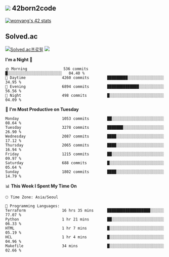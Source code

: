 
## <img src="https://img.shields.io/badge/-000000?style=flat&logo=42&logoColor=white"> 42born2code
<!--[![wonyang's 42 stats](https://badge42.vercel.app/api/v2/cl5nhe5b6007809kydha7ht42/stats?cursusId=21&coalitionId=88)](https://profile.intra.42.fr/users/wonyang)-->

[![wonyang's 42 stats](https://badge.mediaplus.ma/starryblue/wonyang?1337Badge=off&UM6P=off)](https://github.com/oakoudad/badge42)

## Solved.ac
[![Solved.ac프로필](http://mazassumnida.wtf/api/v2/generate_badge?boj=bennyws)](https://solved.ac/bennyws)
<a href="https://solved.ac/bennyws"><img src="http://mazandi.herokuapp.com/api?handle=bennyws&theme=cold"/></a>

<!--START_SECTION:waka-->
**I'm a Night 🦉** 

```text
🌞 Morning                536 commits         █░░░░░░░░░░░░░░░░░░░░░░░░   04.40 % 
🌆 Daytime                4260 commits        █████████░░░░░░░░░░░░░░░░   34.95 % 
🌃 Evening                6894 commits        ██████████████░░░░░░░░░░░   56.56 % 
🌙 Night                  498 commits         █░░░░░░░░░░░░░░░░░░░░░░░░   04.09 % 
```
📅 **I'm Most Productive on Tuesday** 

```text
Monday                   1053 commits        ██░░░░░░░░░░░░░░░░░░░░░░░   08.64 % 
Tuesday                  3278 commits        ███████░░░░░░░░░░░░░░░░░░   26.90 % 
Wednesday                2087 commits        ████░░░░░░░░░░░░░░░░░░░░░   17.12 % 
Thursday                 2065 commits        ████░░░░░░░░░░░░░░░░░░░░░   16.94 % 
Friday                   1215 commits        ██░░░░░░░░░░░░░░░░░░░░░░░   09.97 % 
Saturday                 688 commits         █░░░░░░░░░░░░░░░░░░░░░░░░   05.64 % 
Sunday                   1802 commits        ████░░░░░░░░░░░░░░░░░░░░░   14.79 % 
```


📊 **This Week I Spent My Time On** 

```text
🕑︎ Time Zone: Asia/Seoul

💬 Programming Languages: 
Terraform                16 hrs 35 mins      ███████████████████░░░░░░   77.07 % 
Python                   1 hr 21 mins        ██░░░░░░░░░░░░░░░░░░░░░░░   06.33 % 
HTML                     1 hr 7 mins         █░░░░░░░░░░░░░░░░░░░░░░░░   05.19 % 
HCL                      1 hr 4 mins         █░░░░░░░░░░░░░░░░░░░░░░░░   04.96 % 
Makefile                 34 mins             █░░░░░░░░░░░░░░░░░░░░░░░░   02.66 % 
```


<!--END_SECTION:waka-->
